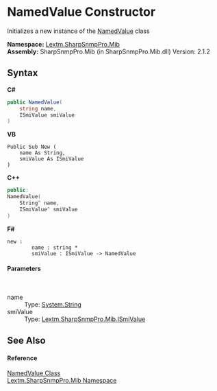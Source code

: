 # NamedValue Constructor 
 

Initializes a new instance of the <a href="T_Lextm_SharpSnmpPro_Mib_NamedValue">NamedValue</a> class

**Namespace:**&nbsp;<a href="N_Lextm_SharpSnmpPro_Mib">Lextm.SharpSnmpPro.Mib</a><br />**Assembly:**&nbsp;SharpSnmpPro.Mib (in SharpSnmpPro.Mib.dll) Version: 2.1.2

## Syntax

**C#**<br />
``` C#
public NamedValue(
	string name,
	ISmiValue smiValue
)
```

**VB**<br />
``` VB
Public Sub New ( 
	name As String,
	smiValue As ISmiValue
)
```

**C++**<br />
``` C++
public:
NamedValue(
	String^ name, 
	ISmiValue^ smiValue
)
```

**F#**<br />
``` F#
new : 
        name : string * 
        smiValue : ISmiValue -> NamedValue
```


#### Parameters
&nbsp;<dl><dt>name</dt><dd>Type: <a href="https://docs.microsoft.com/dotnet/api/system.string" target="_blank" rel="noopener noreferrer">System.String</a><br /></dd><dt>smiValue</dt><dd>Type: <a href="T_Lextm_SharpSnmpPro_Mib_ISmiValue">Lextm.SharpSnmpPro.Mib.ISmiValue</a><br /></dd></dl>

## See Also


#### Reference
<a href="T_Lextm_SharpSnmpPro_Mib_NamedValue">NamedValue Class</a><br /><a href="N_Lextm_SharpSnmpPro_Mib">Lextm.SharpSnmpPro.Mib Namespace</a><br />